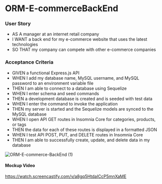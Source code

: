 # ORM-E-commerceBackEnd

### User Story
* AS A manager at an internet retail company
* I WANT a back end for my e-commerce website that uses the latest technologies
* SO THAT my company can compete with other e-commerce companies


### Acceptance Criteria

* GIVEN a functional Express.js API
* WHEN I add my database name, MySQL username, and MySQL password to an environment variable file
* THEN I am able to connect to a database using Sequelize
* WHEN I enter schema and seed commands
* THEN a development database is created and is seeded with test data
* WHEN I enter the command to invoke the application
* THEN my server is started and the Sequelize models are synced to the MySQL database
* WHEN I open API GET routes in Insomnia Core for categories, products, or tags
* THEN the data for each of these routes is displayed in a formatted JSON
* WHEN I test API POST, PUT, and DELETE routes in Insomnia Core
* THEN I am able to successfully create, update, and delete data in my database



![ORM-E-commerce-BackEnd (1)](https://user-images.githubusercontent.com/29662632/140670008-cc48df9f-be9a-4d8f-bf6d-28ea3a829aa5.gif)




#### Mockup Video
https://watch.screencastify.com/v/a8gq5HtdaICcP5mnXaME
